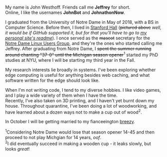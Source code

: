 My name is John Westhoff. Friends call me **Jeffrey** for short.  
Online, I like the usernames **JohnBot** and **JohnathonNow**.  
  
I graduated from the University of Notre Dame in May of 2018, with a BS in Computer Science. Before then,
I lived in [Stanford Hall](http://www3.nd.edu/~stanford/) (<s>pictured above</s><i> well, it would be if GitHub supported it, but for that you'll have to go to <a href="https://www.johnwesthoff.com/about/">my personal site's readme</a></i>).
I once served as the <s>mascot</s> secretary for the 
[Notre Dame Linux Users Group](http://ndlug.org/), and they're
the ones who started calling me Jeffrey. After graduating from Notre Dame,
I <s>spent the summer running around chanting "37-0" until the Michigan season opener</s><sup>1</sup> started
my PhD studies at NYU, where I will be starting my third year in the Fall.

My research interests lie broadly in systems. I've been exploring whether edge computing is useful for anything besides web caching, and what software written for the edge should look like.

When I'm not writing code, I tend to my diverse hobbies. I like video games,
and I play a wide variety of them when I have the time.  
Recently, I've also taken on 3D printing, and I
haven't yet burnt down my house. Throughout quarantine, I've been doing a lot
of woodworking, and have learned about a dozen ways not to make a cup out
of wood<sup>2</sup>. 

In October I will be getting married to my fianceeington [breezy](http://bashfulbytes.com/). 

<sup>1</sup>Considering Notre Dame would lose that season opener 14-45 and then proceed to not play Michgian for 14 years, *oof*.  
<sup>2</sup>I did eventually succeed in making a wooden cup - it leaks slowly, but looks *great*!
